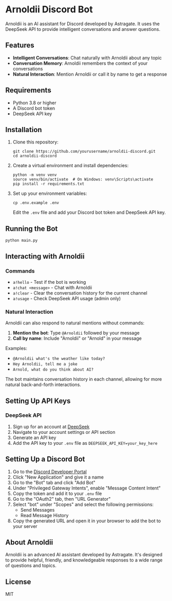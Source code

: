 # Arnoldii Discord Bot

Arnoldii is an AI assistant for Discord developed by Astragate. It uses the DeepSeek API to provide intelligent conversations and answer questions.

## Features

- **Intelligent Conversations**: Chat naturally with Arnoldii about any topic
- **Conversation Memory**: Arnoldii remembers the context of your conversations
- **Natural Interaction**: Mention Arnoldii or call it by name to get a response

## Requirements

- Python 3.8 or higher
- A Discord bot token
- DeepSeek API key

## Installation

1. Clone this repository:
   ```
   git clone https://github.com/yourusername/arnoldii-discord.git
   cd arnoldii-discord
   ```

2. Create a virtual environment and install dependencies:
   ```
   python -m venv venv
   source venv/bin/activate  # On Windows: venv\Scripts\activate
   pip install -r requirements.txt
   ```

3. Set up your environment variables:
   ```
   cp .env.example .env
   ```
   Edit the `.env` file and add your Discord bot token and DeepSeek API key.

## Running the Bot

```
python main.py
```

## Interacting with Arnoldii

### Commands

- `a!hello` - Test if the bot is working
- `a!chat <message>` - Chat with Arnoldii
- `a!clear` - Clear the conversation history for the current channel
- `a!usage` - Check DeepSeek API usage (admin only)

### Natural Interaction

Arnoldii can also respond to natural mentions without commands:

1. **Mention the bot**: Type `@Arnoldii` followed by your message
2. **Call by name**: Include "Arnoldii" or "Arnold" in your message

Examples:
- `@Arnoldii what's the weather like today?`
- `Hey Arnoldii, tell me a joke`
- `Arnold, what do you think about AI?`

The bot maintains conversation history in each channel, allowing for more natural back-and-forth interactions.

## Setting Up API Keys

### DeepSeek API

1. Sign up for an account at [DeepSeek](https://deepseek.com)
2. Navigate to your account settings or API section
3. Generate an API key
4. Add the API key to your `.env` file as `DEEPSEEK_API_KEY=your_key_here`

## Setting Up a Discord Bot

1. Go to the [Discord Developer Portal](https://discord.com/developers/applications)
2. Click "New Application" and give it a name
3. Go to the "Bot" tab and click "Add Bot"
4. Under "Privileged Gateway Intents", enable "Message Content Intent"
5. Copy the token and add it to your `.env` file
6. Go to the "OAuth2" tab, then "URL Generator"
7. Select "bot" under "Scopes" and select the following permissions:
   - Send Messages
   - Read Message History
8. Copy the generated URL and open it in your browser to add the bot to your server

## About Arnoldii

Arnoldii is an advanced AI assistant developed by Astragate. It's designed to provide helpful, friendly, and knowledgeable responses to a wide range of questions and topics.

## License

MIT
